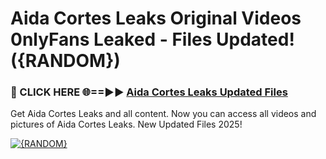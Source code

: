 # Aida Cortes Leaks Original Videos 0nlyFans Leaked - Files Updated! ({RANDOM})

<h3>🔴 CLICK HERE 🌐==►► <a href="https://betterlinks.top/A2PfLJ" rel="nofollow">Aida Cortes Leaks Updated Files</a></h3>

Get Aida Cortes Leaks and all content. Now you can access all videos and pictures of Aida Cortes Leaks. New Updated Files 2025!

[![{RANDOM}](https://i.imgur.com/ppqm5kG.gif)](https://betterlinks.top/A2PfLJ)